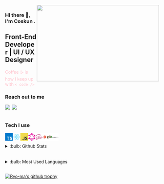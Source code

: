 <img src="https://giphy.com/embed/xT9IgzoKnwFNmISR8I" align="right" width="400" height="250">


### Hi there 👋, I'm Coskun .

## Front-End Developer | UI / UX Designer

<font color="pink">Coffee :coffee: is how I keep up with `< code />` </font>

### Reach out to me

[<img  width="22" src="https://unpkg.com/simple-icons@v4/icons/linkedin.svg" align="left" />][linkedin]
<img  width="22" src="https://unpkg.com/simple-icons@v4/icons/twitter.svg" align="left" />

<br />
<br />

### Tech I use

<img align="left"  src="https://raw.githubusercontent.com/github/explore/80688e429a7d4ef2fca1e82350fe8e3517d3494d/topics/typescript/typescript.png" width="25" height="25" />
<img align="left" src="https://raw.githubusercontent.com/github/explore/80688e429a7d4ef2fca1e82350fe8e3517d3494d/topics/react/react.png" width="25" height="25" />
<img align="left" src="https://raw.githubusercontent.com/github/explore/80688e429a7d4ef2fca1e82350fe8e3517d3494d/topics/javascript/javascript.png" width="25" height="25" />
<img align="left" src="https://raw.githubusercontent.com/github/explore/80688e429a7d4ef2fca1e82350fe8e3517d3494d/topics/graphql/graphql.png" width="25" height="25" />
<img align="left" src="https://raw.githubusercontent.com/github/explore/80688e429a7d4ef2fca1e82350fe8e3517d3494d/topics/sass/sass.png" width="25" height="25" />
<img align="left" src="https://raw.githubusercontent.com/github/explore/80688e429a7d4ef2fca1e82350fe8e3517d3494d/topics/git/git.png" width="25" height="25" />
<img align="left" src="https://raw.githubusercontent.com/github/explore/80688e429a7d4ef2fca1e82350fe8e3517d3494d/topics/mongodb/mongodb.png" width="25" height="25" />

<br />

<br />

<details>
<summary>:bulb: Github Stats</summary>
<img src="https://github-readme-stats.vercel.app/api?username=crowz89&theme=radical" >
</details>
</br>

<br />

<details>
<summary>:bulb:  Most Used Languages</summary>
<img src="https://github-readme-stats.vercel.app/api/top-langs/?username=crowz89&layout=compact" >
</details>

<br />

[linkedin]: https://www.linkedin.com/in/co%C5%9Fkun-tuntas-3042aa1b3/
[twitter]: https://twitter.com/tuntituntii













[![Ryo-ma's github trophy](https://github-profile-trophy.vercel.app/?username=Naereen&row=1)](https://github.com/ryo-ma/github-profile-trophy)
